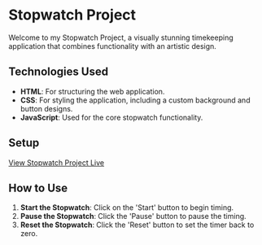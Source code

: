 # Stopwatch Project

Welcome to my Stopwatch Project, a visually stunning timekeeping application that combines functionality with an artistic design.

## Technologies Used

- **HTML**: For structuring the web application.
- **CSS**: For styling the application, including a custom background and button designs.
- **JavaScript**: Used for the core stopwatch functionality.

## Setup

[View Stopwatch Project Live](https://niadavis.github.io/stopwatch-project/) 

## How to Use

1. **Start the Stopwatch**: Click on the 'Start' button to begin timing.
2. **Pause the Stopwatch**: Click the 'Pause' button to pause the timing.
3. **Reset the Stopwatch**: Click the 'Reset' button to set the timer back to zero.
